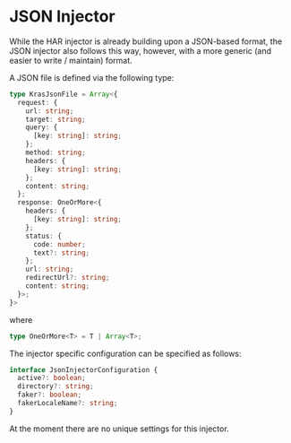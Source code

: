 # JSON Injector

While the HAR injector is already building upon a JSON-based format, the JSON injector also follows this way, however, with a more generic (and easier to write / maintain) format.

A JSON file is defined via the following type:

```ts
type KrasJsonFile = Array<{
  request: {
    url: string;
    target: string;
    query: {
      [key: string]: string;
    };
    method: string;
    headers: {
      [key: string]: string;
    };
    content: string;
  };
  response: OneOrMore<{
    headers: {
      [key: string]: string;
    };
    status: {
      code: number;
      text?: string;
    };
    url: string;
    redirectUrl?: string;
    content: string;
  }>;
}>
```

where

```ts
type OneOrMore<T> = T | Array<T>;
```

The injector specific configuration can be specified as follows:

```ts
interface JsonInjectorConfiguration {
  active?: boolean;
  directory?: string;
  faker?: boolean;
  fakerLocaleName?: string;
}
```

At the moment there are no unique settings for this injector.
